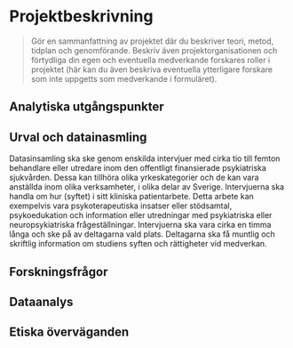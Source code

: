 # Projektbeskrivning

> Gör en sammanfattning av projektet där du beskriver teori, metod, tidplan och genomförande. Beskriv även projektorganisationen och förtydliga din egen och eventuella medverkande forskares roller i projektet (här kan du även beskriva eventuella ytterligare forskare som inte uppgetts som medverkande i formuläret).

## Analytiska utgångspunkter


## Urval och datainasmling
Datasinsamling ska ske genom enskilda intervjuer med cirka tio till femton behandlare eller utredare inom den offentligt finansierade psykiatriska sjukvården. Dessa kan tillhöra olika yrkeskategorier och de kan vara anställda inom olika verksamheter, i olika delar av Sverige. Intervjuerna ska handla om hur (syftet) i sitt kliniska patientarbete. Detta arbete kan exempelvis vara psykoterapeutiska insatser eller stödsamtal, psykoedukation och information eller utredningar med psykiatriska eller neuropsykiatriska frågeställningar. Intervjuerna ska vara cirka en timma långa och ske på av deltagarna vald plats. Deltagarna ska få muntlig och skriftlig information om studiens syften och rättigheter vid medverkan. 

## Forskningsfrågor

## Dataanalys

## Etiska överväganden